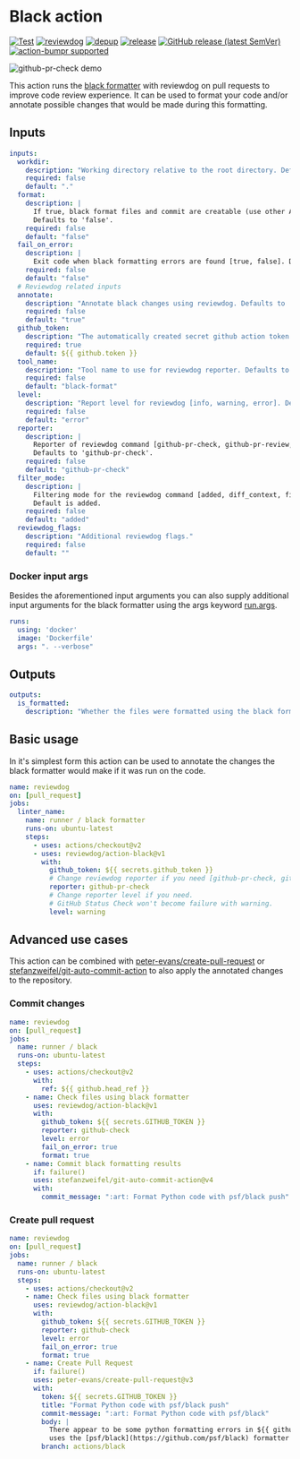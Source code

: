 # Black action

[![Test](https://github.com/rickstaa/action-black/workflows/Test/badge.svg)](https://github.com/rickstaa/action-black/actions?query=workflow%3ATest)
[![reviewdog](https://github.com/rickstaa/action-black/workflows/reviewdog/badge.svg)](https://github.com/rickstaa/action-black/actions?query=workflow%3Areviewdog)
[![depup](https://github.com/rickstaa/action-black/workflows/depup/badge.svg)](https://github.com/rickstaa/action-black/actions?query=workflow%3Adepup)
[![release](https://github.com/rickstaa/action-black/workflows/release/badge.svg)](https://github.com/rickstaa/action-black/actions?query=workflow%3Arelease)
[![GitHub release (latest SemVer)](https://img.shields.io/github/v/release/rickstaa/action-black?logo=github\&sort=semver)](https://github.com/rickstaa/action-black/releases)
[![action-bumpr supported](https://img.shields.io/badge/bumpr-supported-ff69b4?logo=github\&link=https://github.com/haya14busa/action-bumpr)](https://github.com/haya14busa/action-bumpr)

![github-pr-check demo](https://user-images.githubusercontent.com/17570430/102082175-c6773780-3e11-11eb-9af9-d7ee07ca353a.png)

This action runs the [black formatter](https://github.com/psf/black) with reviewdog on pull requests to improve code review experience. It can be used to format your code and/or annotate possible changes that would be made during this formatting.

## Inputs

```yaml
inputs:
  workdir:
    description: "Working directory relative to the root directory. Defaults to '.'."
    required: false
    default: "."
  format:
    description: |
      If true, black format files and commit are creatable (use other Action).
      Defaults to 'false'.
    required: false
    default: "false"
  fail_on_error:
    description: |
      Exit code when black formatting errors are found [true, false]. Defaults to 'false'.
    required: false
    default: "false"
  # Reviewdog related inputs
  annotate:
    description: "Annotate black changes using reviewdog. Defaults to 'true'."
    required: false
    default: "true"
  github_token:
    description: "The automatically created secret github action token."
    required: true
    default: ${{ github.token }}
  tool_name:
    description: "Tool name to use for reviewdog reporter. Defaults to 'black-format'."
    required: false
    default: "black-format"
  level:
    description: "Report level for reviewdog [info, warning, error]. Defaults to 'error'."
    required: false
    default: "error"
  reporter:
    description: |
      Reporter of reviewdog command [github-pr-check, github-pr-review, github-check].
      Defaults to 'github-pr-check'.
    required: false
    default: "github-pr-check"
  filter_mode:
    description: |
      Filtering mode for the reviewdog command [added, diff_context, file, nofilter].
      Default is added.
    required: false
    default: "added"
  reviewdog_flags:
    description: "Additional reviewdog flags."
    required: false
    default: ""
```

### Docker input args

Besides the aforementioned input arguments you can also supply additional input arguments for the black formatter using the args keyword [run.args](https://docs.github.com/en/free-pro-team@latest/actions/creating-actions/metadata-syntax-for-github-actions#runsargs).

```yaml
runs:
  using: 'docker'
  image: 'Dockerfile'
  args: ". --verbose"
```

## Outputs

```yml
outputs:
  is_formatted:
    description: "Whether the files were formatted using the black formatter."
```

## Basic usage

In it's simplest form this action can be used to annotate the changes the black formatter would make if it was run on the code.

```yaml
name: reviewdog
on: [pull_request]
jobs:
  linter_name:
    name: runner / black formatter
    runs-on: ubuntu-latest
    steps:
      - uses: actions/checkout@v2
      - uses: reviewdog/action-black@v1
        with:
          github_token: ${{ secrets.github_token }}
          # Change reviewdog reporter if you need [github-pr-check, github-check].
          reporter: github-pr-check
          # Change reporter level if you need.
          # GitHub Status Check won't become failure with warning.
          level: warning
```

## Advanced use cases

This action can be combined with [peter-evans/create-pull-request](https://github.com/peter-evans/create-pull-request) or [stefanzweifel/git-auto-commit-action](https://github.com/stefanzweifel/git-auto-commit-action) to also apply the annotated changes to the repository.

### Commit changes

```yaml
name: reviewdog
on: [pull_request]
jobs:
  name: runner / black
  runs-on: ubuntu-latest
  steps:
    - uses: actions/checkout@v2
      with:
        ref: ${{ github.head_ref }}
    - name: Check files using black formatter
      uses: reviewdog/action-black@v1
      with:
        github_token: ${{ secrets.GITHUB_TOKEN }}
        reporter: github-check
        level: error
        fail_on_error: true
        format: true
    - name: Commit black formatting results
      if: failure()
      uses: stefanzweifel/git-auto-commit-action@v4
      with:
        commit_message: ":art: Format Python code with psf/black push"
```

### Create pull request

```yaml
name: reviewdog
on: [pull_request]
jobs:
  name: runner / black
  runs-on: ubuntu-latest
  steps:
    - uses: actions/checkout@v2
    - name: Check files using black formatter
      uses: reviewdog/action-black@v1
      with:
        github_token: ${{ secrets.GITHUB_TOKEN }}
        reporter: github-check
        level: error
        fail_on_error: true
        format: true
    - name: Create Pull Request
      if: failure()
      uses: peter-evans/create-pull-request@v3
      with:
        token: ${{ secrets.GITHUB_TOKEN }}
        title: "Format Python code with psf/black push"
        commit-message: ":art: Format Python code with psf/black"
        body: |
          There appear to be some python formatting errors in ${{ github.sha }}. This pull request
          uses the [psf/black](https://github.com/psf/black) formatter to fix these issues.
        branch: actions/black
```
